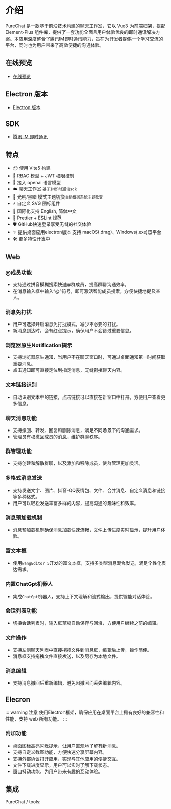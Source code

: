 # 介绍

PureChat 是一款基于前沿技术构建的聊天工作室，它以 Vue3 为前端框架，搭配 Element-Plus 组件库，提供了一套功能全面且用户体验优良的即时通讯解决方案。本应用深度整合了腾讯IM即时通讯能力，旨在为开发者提供一个学习交流的平台，同时也为用户带来了高效便捷的沟通体验。

## 在线预览

- [在线预览](https://pureadmin.cn)

## Electron 版本

- [Electron 版本](https://gitee.com/H260788/pure-chat-app)

## SDK

- [腾讯 IM 即时通讯](https://cloud.tencent.com/product/im)

## 特点

- 📦️ 使用 Vite5 构建
- 📃 RBAC 模型 + JWT 权限控制
- 🤖 接入 openai 语言模型
- ☁️ 聊天工作室 `基于IM即时通讯sdk`
- 🌚 光明/黑暗 模式主题切换`自动根据系统主题改变`
- ⚡️ 自定义 SVG 图标组件
- 🔴 国际化支持 English, 简体中文
- 🔧 Prettier + ESLint 规范
- 🛡️ GitHub快速登录享受无缝的社交体验
- ✨ 提供桌面应用electron版本 支持 macOS(.dmg)、Windows(.exe)双平台
- 🛠 更多特性开发中

## Web
### @成员功能
- 支持通过拼音模糊搜索快速@群成员，提高群聊沟通效率。
- 在消息输入框中输入“@”符号，即可激活智能成员搜索，方便快捷地提及某人。
### 消息免打扰
- 用户可选择开启消息免打扰模式，减少不必要的打扰。
- 新消息到达时，会有红点提示，确保用户不会错过重要信息。
### 浏览器原生Notification提示
- 支持浏览器原生通知，当用户不在聊天窗口时，可通过桌面通知第一时间获取重要消息。
- 点击通知即可直接定位到指定消息，无缝衔接聊天内容。
### 文本链接识别
- 自动识别文本中的链接，点击链接可以直接在新窗口中打开，方便用户查看更多信息。
### 聊天消息功能
- 支持撤回、转发、回复和删除消息，满足不同场景下的沟通需求。
- 管理员有权撤回成员的消息，维护群聊秩序。
### 群管理功能
- 支持创建和解散群聊，以及添加和移除成员，使群管理更加灵活。
### 多格式消息发送
- 支持发送文字、图片、抖音-QQ表情包、文件、合并消息、自定义消息和链接等多种格式。
- 用户可以轻松发送丰富多样的内容，提高沟通的趣味性和效率。
### 消息预加载机制
- 消息预加载机制确保消息加载快速流畅，文件上传进度实时显示，提升用户体验。
### 富文本框
- 使用`wangEditor 5`开发的富文本框，支持多类型消息混合发送，满足个性化表达需求。
### 内置ChatGpt机器人
- 集成`ChatGpt`机器人，支持上下文理解和流式输出，提供智能对话体验。
### 会话列表功能
- 切换会话列表时，输入框草稿自动保存与回填，方便用户继续之前的编辑。
### 文件操作
- 支持左侧聊天列表中直接拖拽文件到消息框，编辑后上传，操作简便。
- 消息框支持拖拽文件直接发送，以及另存为本地文件。
### 消息编辑
- 支持消息撤回后重新编辑，避免因撤回而丢失编辑内容。

## Elecron

::: warning 注意
使用Electron框架，确保应用在桌面平台上拥有良好的兼容性和性能，支持 web 所有功能。
:::
### 附加功能
- 桌面图标高亮闪烁提示，让用户直观地了解有新消息。
- 支持自定义截图功能，方便快速分享屏幕内容。
- 支持外部协议打开应用，实现与其他应用的便捷交互。
- 文件下载进度显示，用户可以实时了解下载状态。
- 窗口抖动功能，为用户带来有趣的互动体验。

## 集成

PureChat / tools:

<ContentIntegrations />
